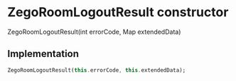 


# ZegoRoomLogoutResult constructor







ZegoRoomLogoutResult(int errorCode, Map extendedData)





## Implementation

```dart
ZegoRoomLogoutResult(this.errorCode, this.extendedData);
```







